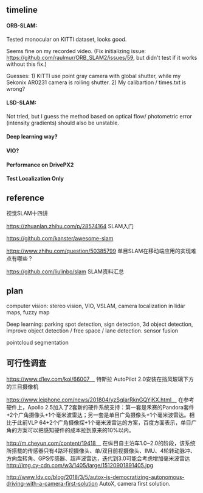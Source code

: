 ## timeline

#### ORB-SLAM: 
Tested monocular on KITTI dataset, looks good.

Seems fine on my recorded video. (Fix initializing issue: https://github.com/raulmur/ORB_SLAM2/issues/59, but didn't test if it works without this fix.)

Guesses: 1) KITTI use point gray camera with global shutter, while my Sekonix AR0231 camera is rolling shutter. 
2) My calibartion / times.txt is wrong?


#### LSD-SLAM:
Not tried, but I guess the method based on optical flow/ photometric error (intensity gradients) should also be unstable.

#### Deep learning way?
#### VIO?
#### Performance on DrivePX2
#### Test Localization Only

## reference
视觉SLAM十四讲

https://zhuanlan.zhihu.com/p/28574164 SLAM入门

https://github.com/kanster/awesome-slam

https://www.zhihu.com/question/50385799  单目SLAM在移动端应用的实现难点有哪些？

https://github.com/liulinbo/slam SLAM资料汇总


## plan
computer vision: stereo vision, VIO, VSLAM, camera localization in lidar maps, fuzzy map

Deep learning: parking spot detection, sign detection, 3d object detection, improve object detection / free space / lane detection.
sensor fusion

pointcloud segmentation

## 可行性调查
https://www.d1ev.com/kol/66007　
特斯拉 AutoPilot 2.0安装在挡风玻璃下方的三目摄像机

https://www.leiphone.com/news/201804/yzSgIarRknGQYjKX.html　
在参考硬件上，Apollo 2.5加入了2套新的硬件系统支持：第一套是禾赛的Pandora套件+2个广角摄像头+1个毫米波雷达；另一套是单目广角摄像头+1个毫米波雷达。相比于此前VLP 64+2个广角摄像探+1个毫米波雷达的方案，百度方面表示，单目广角的方案可以把感知硬件的成本拉到原来的10%以内。

http://m.cheyun.com/content/19418　
在纵目自主泊车1.0~2.0的阶段，该系统所搭载的传感器只有4路环视摄像头、单/双目前视摄像头、IMU、4轮转动脉冲、方向盘转角、GPS传感器、超声波雷达，迭代到3.0可能会考虑增加毫米波雷达
http://img.cy-cdn.com/w3/1405/large/15120901891405.jpg

http://www.ldv.co/blog/2018/3/5/autox-is-democratizing-autonomous-driving-with-a-camera-first-solution
AutoX, camera first solution.

